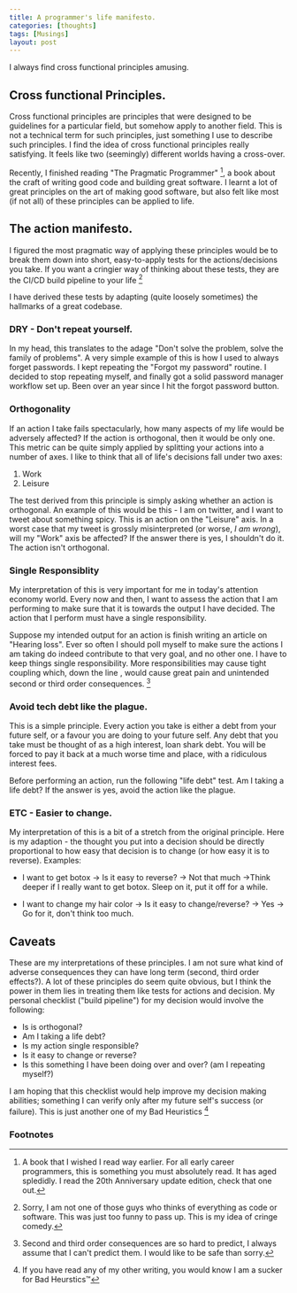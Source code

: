 ```yaml
---
title: A programmer's life manifesto.
categories: [thoughts]
tags: [Musings]
layout: post
---
```


I always find cross functional principles amusing.

## Cross functional Principles.
Cross functional principles are principles that were designed to be guidelines for a particular field, but somehow apply to another field. This is not a technical term for such principles,  just something I use to describe such principles. I find the idea of cross functional principles really satisfying. It feels like two (seemingly) different worlds having a cross-over. 

Recently, I finished reading "The Pragmatic Programmer" [^1], a book about the craft of writing good code and building great software. I learnt a lot of great principles on the art of making good software, but also felt like most (if not all) of these principles can be applied to life. 

## The action manifesto.
I figured the most pragmatic way of applying these principles would be to break them down into short, easy-to-apply tests for the actions/decisions you take. If you want a cringier way of thinking about these tests, they are the CI/CD build pipeline to your life [^2]

I have derived these tests by adapting (quite loosely sometimes) the hallmarks of a great codebase.

### DRY - Don't repeat yourself.
 In my head, this translates to the adage "Don't solve the problem, solve the family of problems".
 A very simple example of this is how I used to always forget passwords. I kept repeating the "Forgot my password" routine. I decided to stop repeating myself, and finally got a solid password manager workflow set up. Been over an year since I hit the forgot password button.

### Orthogonality
If an action I take fails spectacularly, how many aspects of my life would be adversely affected? If the action is orthogonal, then it would be only one. This metric can be quite simply applied by splitting your actions into a number of axes. I like to think that all of life's decisions fall under two axes:
1. Work
2. Leisure

The test derived from this principle is simply asking whether an action is orthogonal.
An example of this would be this - I am on twitter, and I want to tweet about something spicy. This is an action on the "Leisure" axis.
In a worst case that my tweet is grossly misinterpreted (or worse, *I am wrong*), will my "Work" axis be affected? If the answer there is yes, I shouldn't do it. The action isn't orthogonal.

### Single Responsiblity
My interpretation of this is very important for me in today's attention economy world. Every now and then, I want to assess the action that I am performing to make sure that it is towards the output I have decided. The action that I perform must have a single responsibility.

Suppose my intended output for an action is finish writing an article on "Hearing loss". Ever so often I should poll myself to make sure the actions I am taking do indeed contribute to that very goal, and no other one. I have to keep things single responsibility. More responsibilities may cause tight coupling which, down the line , would cause great pain and unintended second or third order consequences. [^3]

### Avoid tech debt like the plague.
This is a simple principle. Every action you take is either a debt from your future self, or a favour you are doing to your future self. Any debt that you take must be thought of as a high interest, loan shark debt. You will be forced to pay it back at a much worse time and place, with a ridiculous interest fees.

Before performing an action, run the following "life debt" test. Am I taking a life debt? If the answer is yes, avoid the action like the plague.

### ETC - Easier to change.
My interpretation of this is a bit of a stretch from the original principle. Here is my adaption - the thought you put into a decision should be directly proportional to how easy that decision is to change (or how easy it is to reverse).
Examples:
* I want to get botox -> Is it easy to reverse? -> Not that much ->Think deeper if I really want to get botox. Sleep on it, put it off for a while.

* I want to change my hair color -> Is it easy to change/reverse? -> Yes -> Go for it, don't think too much.

## Caveats
These are my interpretations of these principles. I am not sure what kind of adverse consequences they can have long term (second, third order effects?). A lot of these principles do seem quite obvious, but I think the power in them lies in treating them like tests for actions and decision. My personal checklist ("build pipeline") for my decision would involve the following:
- Is is orthogonal?
- Am I taking a life debt?
- Is my action single responsible?
- Is it easy to change or reverse?
- Is this something I have been doing over and over? (am I repeating myself?)

I am hoping that this checklist would help improve my decision making abilities; something I can verify only after my future self's success (or failure). This is just another one of my Bad Heuristics [^4]

### Footnotes

[^1]: A book that I wished I read way earlier. For all early career programmers, this is something you must absolutely read. It has aged spledidly. I read the 20th Anniversary update edition, check that one out.

[^2]: Sorry, I am not one of those guys who thinks of everything as code or software. This was just too funny to pass up. This is my idea of cringe comedy.

[^3]: Second and third order consequences are so hard to predict, I always assume that I can't predict them. I would like to be safe than sorry.

[^4]: If you have read any of my other writing, you would know I am a sucker for Bad Heurstics™